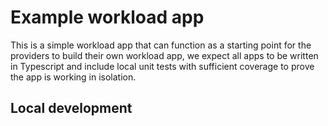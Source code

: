# Example workload app

This is a simple workload app that can function as a starting point for the providers to build their own workload app, we expect all apps to be written in Typescript and include local unit tests with sufficient coverage to prove the app is working in isolation.

## Local development

